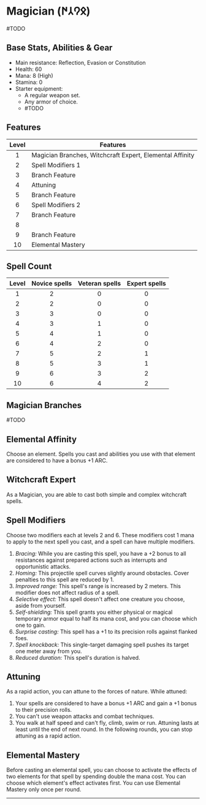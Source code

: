 # Magician (𐰋𐰘𐰲𐰇)
#TODO 

## Base Stats, Abilities & Gear
* Main resistance: Reflection, Evasion or Constitution
* Health: 60
* Mana: 8 (High)
* Stamina: 0
* Starter equipment:
    * A regular weapon set.
    * Any armor of choice.
    * #TODO 

## Features
Level | Features
:---: | ---
1 | Magician Branches, Witchcraft Expert, Elemental Affinity
2 | Spell Modifiers 1
3 | Branch Feature
4 | Attuning
5 | Branch Feature
6 | Spell Modifiers 2
7 | Branch Feature
8 | 
9 | Branch Feature
10| Elemental Mastery


## Spell Count
Level |   Novice spells   |  Veteran spells  | Expert spells
:---: | :---: | :---: | :---:
1 | 2| 0| 0       
2 | 2| 0| 0       
3 | 3| 0| 0       
4 | 3| 1| 0       
5 | 4| 1| 0       
6 | 4| 2| 0       
7 | 5| 2| 1       
8 | 5| 3| 1       
9 | 6| 3| 2       
10| 6| 4| 2       


## Magician Branches
#TODO 

## Elemental Affinity
Choose an element. Spells you cast and abilities you use with that element are considered to have a bonus +1 ARC.

## Witchcraft Expert
As a Magician, you are able to cast both simple and complex witchcraft spells.

## Spell Modifiers
Choose two modifiers each at levels 2 and 6. 
These modifiers cost 1 mana to apply to the next spell you cast, and a spell can have multiple modifiers.
1. *Bracing:* While you are casting this spell, you have a +2 bonus to all resistances against prepared actions such as interrupts and opportunistic attacks. 
2. *Homing:* This projectile spell curves slightly around obstacles. Cover penalties to this spell are reduced by 1.
3. *Improved range:* This spell's range is increased by 2 meters. This modifier does not affect radius of a spell.
4. *Selective effect:* This spell doesn't affect one creature you choose, aside from yourself.
5. *Self-shielding:* This spell grants you either physical or magical temporary armor equal to half its mana cost, and you can choose which one to gain.
6. *Surprise casting:* This spell has a +1 to its precision rolls against flanked foes.
7. *Spell knockback:* This single-target damaging spell pushes its target one meter away from you. 
8. *Reduced duration:* This spell's duration is halved.

## Attuning
As a rapid action, you can attune to the forces of nature. While attuned:
1. Your spells are considered to have a bonus +1 ARC and gain a +1 bonus to their precision rolls.
2. You can't use weapon attacks and combat techniques.
3. You walk at half speed and can't fly, climb, swim or run.
Attuning lasts at least until the end of next round. In the following rounds, you can stop attuning as a rapid action.

## Elemental Mastery
Before casting an elemental spell, you can choose to activate the effects of two elements for that spell by spending double the mana cost. You can choose which element's effect activates first. You can use Elemental Mastery only once per round.



---
